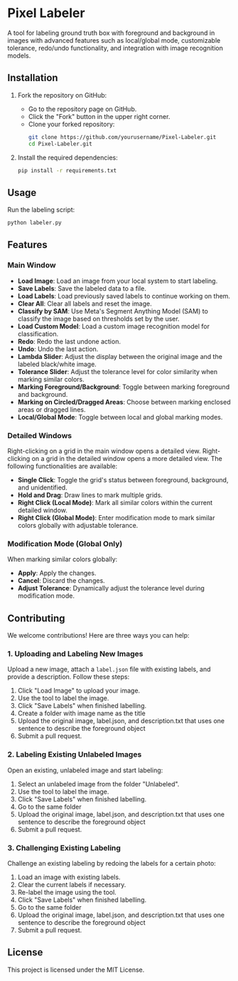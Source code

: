 # Pixel Labeler

A tool for labeling ground truth box with foreground and background in images with advanced features such as local/global mode, customizable tolerance, redo/undo functionality, and integration with image recognition models.


## Installation

1. Fork the repository on GitHub:
   - Go to the repository page on GitHub.
   - Click the "Fork" button in the upper right corner.
   - Clone your forked repository:
     ```bash
     git clone https://github.com/yourusername/Pixel-Labeler.git
     cd Pixel-Labeler.git
     ```

2. Install the required dependencies:
   ```bash
   pip install -r requirements.txt
   ```

## Usage

Run the labeling script:
```bash
python labeler.py
```

## Features

### Main Window

- **Load Image**: Load an image from your local system to start labeling.
- **Save Labels**: Save the labeled data to a file.
- **Load Labels**: Load previously saved labels to continue working on them.
- **Clear All**: Clear all labels and reset the image.
- **Classify by SAM**: Use Meta's Segment Anything Model (SAM) to classify the image based on thresholds set by the user.
- **Load Custom Model**: Load a custom image recognition model for classification.
- **Redo**: Redo the last undone action.
- **Undo**: Undo the last action.
- **Lambda Slider**: Adjust the display between the original image and the labeled black/white image.
- **Tolerance Slider**: Adjust the tolerance level for color similarity when marking similar colors.
- **Marking Foreground/Background**: Toggle between marking foreground and background.
- **Marking on Circled/Dragged Areas**: Choose between marking enclosed areas or dragged lines.
- **Local/Global Mode**: Toggle between local and global marking modes.

### Detailed Windows

Right-clicking on a grid in the main window opens a detailed view. Right-clicking on a grid in the detailed window opens a more detailed view. The following functionalities are available:

- **Single Click**: Toggle the grid's status between foreground, background, and unidentified.
- **Hold and Drag**: Draw lines to mark multiple grids.
- **Right Click (Local Mode)**: Mark all similar colors within the current detailed window.
- **Right Click (Global Mode)**: Enter modification mode to mark similar colors globally with adjustable tolerance.

### Modification Mode (Global Only)

When marking similar colors globally:
- **Apply**: Apply the changes.
- **Cancel**: Discard the changes.
- **Adjust Tolerance**: Dynamically adjust the tolerance level during modification mode.

## Contributing

We welcome contributions! Here are three ways you can help:
### 1. Uploading and Labeling New Images

Upload a new image, attach a `label.json` file with existing labels, and provide a description. Follow these steps:
1. Click "Load Image" to upload your image.
2. Use the tool to label the image.
3. Click "Save Labels" when finished labelling.
5. Create a folder with image name as the title
6. Upload the original image, label.json, and description.txt that uses one sentence to describe the foreground object
7. Submit a pull request.

### 2. Labeling Existing Unlabeled Images

Open an existing, unlabeled image and start labeling:
1. Select an unlabeled image from the folder "Unlabeled".
2. Use the tool to label the image.
3. Click "Save Labels" when finished labelling.
5. Go to the same folder 
6. Upload the original image, label.json, and description.txt that uses one sentence to describe the foreground object
7. Submit a pull request.


### 3. Challenging Existing Labeling

Challenge an existing labeling by redoing the labels for a certain photo:
1. Load an image with existing labels.
2. Clear the current labels if necessary.
3. Re-label the image using the tool.
3. Click "Save Labels" when finished labelling.
5. Go to the same folder 
6. Upload the original image, label.json, and description.txt that uses one sentence to describe the foreground object
7. Submit a pull request.


## License

This project is licensed under the MIT License.

